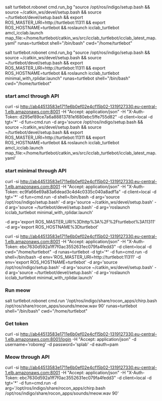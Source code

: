 salt turtlebot.robonet cmd.run_bg "source /opt/ros/indigo/setup.bash && source ~/catkin_ws/devel/setup.bash && source ~/turtlebot/devel/setup.bash && export ROS_MASTER_URI=http://turtlebot:11311 && export ROS_HOSTNAME=turtlebot && roslaunch icclab_turtlebot amcl_icclab.launch map_file:=/home/turtlebot/catkin_ws/src/icclab_turtlebot/icclab_latest_map.yaml" runas=turtlebot shell="/bin/bash" cwd="/home/turtlebot"

salt turtlebot.robonet cmd.run_bg "source /opt/ros/indigo/setup.bash && source ~/catkin_ws/devel/setup.bash && source ~/turtlebot/devel/setup.bash && export ROS_MASTER_URI=http://turtlebot:11311 && export ROS_HOSTNAME=turtlebot && roslaunch icclab_turtlebot minimal_with_rplidar.launch" runas=turtlebot shell="/bin/bash" cwd="/home/turtlebot"

### start amcl through API
curl -si http://ab44513583e1711e6b0ef02e4cf15b02-1319127330.eu-central-1.elb.amazonaws.com:8001 -H "Accept: application/json" -H "X-Auth-Token: d295ef89ce7a6a88813781e1680ebc5ffe755d82" -d client=local -d tgt='*' -d fun=cmd.run -d arg='source /opt/ros/indigo/setup.bash && source ~/catkin_ws/devel/setup.bash && source ~/turtlebot/devel/setup.bash && export ROS_MASTER_URI=http://turtlebot:11311 && export ROS_HOSTNAME=turtlebot && roslaunch icclab_turtlebot amcl_icclab.launch map_file:=/home/turtlebot/catkin_ws/src/icclab_turtlebot/icclab_latest_map.yaml'

### start minimal through API
curl -si http://ab44513583e1711e6b0ef02e4cf15b02-1319127330.eu-central-1.elb.amazonaws.com:8001 -H "Accept: application/json" -H "X-Auth-Token: ec9fa66e69a83a6dead3c4d4c0335c040a8adf1a" -d client=local -d tgt='*' -d fun=cmd.run -d shell=/bin/bash  -d arg='source /opt/ros/indigo/setup.bash' -d arg='source ~/catkin_ws/devel/setup.bash' -d arg='source ~/turtlebot/devel/setup.bash' -d arg='roslaunch icclab_turtlebot minimal_with_rplidar.launch'


-d arg='export ROS_MASTER_URI%3Dhttp%3A%2F%2Fturtlebot%3A11311' -d arg='export ROS_HOSTNAME%3Dturtlebot'

curl -si http://ab44513583e1711e6b0ef02e4cf15b02-1319127330.eu-central-1.elb.amazonaws.com:8001 -H "Accept: application/json" -H "X-Auth-Token: ebc7630d592a1ff7f0ac3552631ec079fa4fedd3" -d client=local -d cwd="/home/turtlebot" -d runas=turtlebot -d tgt='*' -d fun=cmd.run -d shell=/bin/bash -d env='ROS_MASTER_URI=http://turtlebot:11311' -d env='export ROS_HOSTNAME=turtlebot' -d arg='source /opt/ros/indigo/setup.bash'  -d arg='source ~/catkin_ws/devel/setup.bash' -d arg='source ~/turtlebot/devel/setup.bash' -d arg='roslaunch icclab_turtlebot minimal_with_rplidar.launch'


### Run meow
salt turtlebot.robonet cmd.run '/opt/ros/indigo/share/rocon_apps/chirp.bash /opt/ros/share/rocon_apps/sounds/meow.wav 90' runas=turtlebot shell="/bin/bash"  cwd="/home/turtlebot"

### Get token
curl -si http://ab44513583e1711e6b0ef02e4cf15b02-1319127330.eu-central-1.elb.amazonaws.com:8001/login -H "Accept: application/json" -d username='roboreg' -d password='splab' -d eauth=pam

### Meow through API
curl -si http://ab44513583e1711e6b0ef02e4cf15b02-1319127330.eu-central-1.elb.amazonaws.com:8001 -H "Accept: application/json" -H "X-Auth-Token: ebc7630d592a1ff7f0ac3552631ec079fa4fedd3" -d client=local -d tgt='*' -d fun=cmd.run -d arg='/opt/ros/indigo/share/rocon_apps/chirp.bash /opt/ros/indigo/share/rocon_apps/sounds/meow.wav 90'
